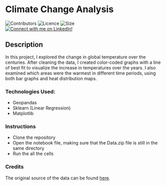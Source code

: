 # Climate Change Analysis
![Contributors](https://img.shields.io/badge/Contributors-Michael%20Rehani-brightgreen)
![Licence](https://img.shields.io/github/license/mrrehani/climate-change-analysis)
![Size](https://img.shields.io/github/repo-size/mrrehani/Climate-Change-Analysis)
<br>
<a href="https://www.linkedin.com/in/michael-rehani/">
<img alt="Connect with me on LinkedIn!">
</a>

## Description
In this project, I explored the change in global temperature over the centuries. After cleaning the data, I created color-coded graphs with a line of best fit to visualize the increase in temperatures over the years. I also examined which areas were the warmest in different time periods, using both bar graphs and heat distribution maps.

### Technologies Used:
- Geopandas
- Sklearn (Linear Regression)
- Matplotlib

### Instructions
- Clone the repository
- Open the notebook file, making sure that the Data.zip file is still in the same directory
- Run the all the cells

### Credits
The original source of the data can be found [here](https://www.kaggle.com/berkeleyearth/climate-change-earth-surface-temperature-data).
